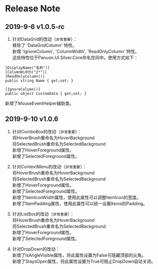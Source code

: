 # Release Note  

## 2019-9-6 v1.0.5-rc  
1. 针对DataGrid的改动（`非常重要`）：  
移除了 'DataGridColumn' 特性。  
新增 'IgnoreColumn', 'ColumnWidth', 'ReadOnlyColumn' 特性。  
这些特性位于Panuon.UI.Silver.Core命名空间中。使用方式如下：  
```
[DisplayName("名称")]
[ColumnWidth("2*")]
[ReadOnlyColumn()]
public string Name { get;set; }

[IgnoreColumn()]
public object CustomData { get;set; }
```  
新增了MouseEventHelper辅助类。  

## 2019-9-10 v1.0.6  

1. 针对ComboBox的改动（`非常重要`）：  
将HoverBrush重命名为HoverBackground   
将SelectedBrush重命名为SelectedBackground  
新增了HoverForeground属性。  
新增了SelectedForeground属性。  

2. 针对ContextMenu的改动（`非常重要`）：  
将HoverBrush重命名为HoverBackground   
将SelectedBrush重命名为SelectedBackground  
新增了HoverForeground属性。    
新增了SelectedForeground属性。   
新增了ItemIconWidth属性，使用此属性可以调整ItemIcon的宽度。  
新增了ItemPadding属性，使用此属性可以统一设置Items的Padding。  

3. 针对ListBox的改动（`非常重要`）：  
将HoverBrush重命名为HoverBackground   
将SelectedBrush重命名为SelectedBackground  
新增了HoverForeground属性。  
新增了SelectedForeground属性。

4. 针对DropDown的改动：  
新增了IsAngleVisible属性，将此属性设置为False可隐藏顶部的尖角。   
新增了StaysOpen属性，将此属性设置为True可阻止DropDown自动关闭。   
